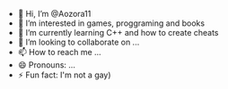 - 👋 Hi, I’m @Aozora11
- 👀 I’m interested in games, proggraming and books
- 🌱 I’m currently learning C++ and how to create cheats
- 💞️ I’m looking to collaborate on ...
- 📫 How to reach me ...
- 😄 Pronouns: ...
- ⚡ Fun fact: I'm not a gay)

<!---
Aozora11/Aozora11 is a ✨ special ✨ repository because its `README.md` (this file) appears on your GitHub profile.
You can click the Preview link to take a look at your changes.
--->
